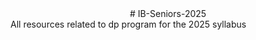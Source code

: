 <div align="center">
# IB-Seniors-2025
</div>
All resources related to dp program for the 2025 syllabus
